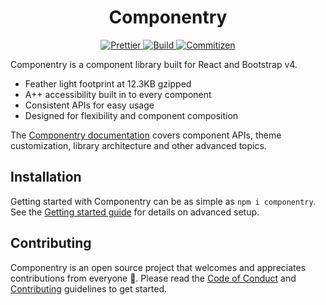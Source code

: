 <h1 align="center">Componentry</h1>

<p align="center">
  <a href="https://github.com/prettier/prettier">
    <img src="https://img.shields.io/badge/styled_with-prettier-ff69b4.svg" alt="Prettier">
  </a>
  <a href="https://travis-ci.org/crystal-ball/componentry">
    <img src="https://travis-ci.org/crystal-ball/componentry.svg?branch=master" alt="Build">
  </a>
  <a href="http://commitizen.github.io/cz-cli/">
    <img src="https://img.shields.io/badge/commitizen-friendly-brightgreen.svg" alt="Commitizen">
  </a>
</p>

Componentry is a component library built for React and Bootstrap v4.

* Feather light footprint at 12.3KB gzipped
* A++ accessibility built in to every component
* Consistent APIs for easy usage
* Designed for flexibility and component composition

The [Componentry documentation][documentation] covers component APIs, theme
customization, library architecture and other advanced topics.

## Installation

Getting started with Componentry can be as simple as `npm i componentry`. See
the [Getting started guide][installation] for details on advanced setup.

## Contributing

Componentry is an open source project that welcomes and appreciates
contributions from everyone 🎉. Please read the [Code of Conduct][coc] and
[Contributing][] guidelines to get started.

<!-- Links -->

[documentation]: https://crystal-ball.github.io/componentry/
[installation]: https://crystal-ball.github.io/componentry/getting-started
[coc]: ./CODE_OF_CONDUCT.md
[contributing]: ./.github/CONTRIBUTING.md
